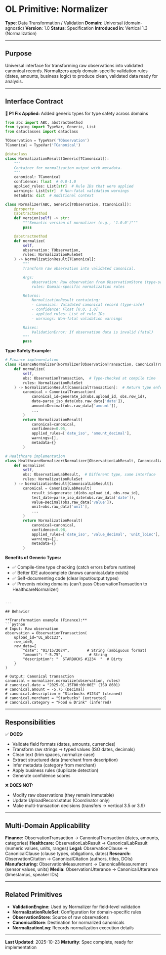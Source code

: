 # OL Primitive: Normalizer

**Type**: Data Transformation / Validation
**Domain**: Universal (domain-agnostic)
**Version**: 1.0
**Status**: Specification
**Introduced in**: Vertical 1.3 (Normalization)

---

## Purpose

Universal interface for transforming raw observations into validated canonical records. Normalizers apply domain-specific validation rules (dates, amounts, business logic) to produce clean, validated data ready for analysis.

---

## Interface Contract

**🔧 P1 Fix Applied:** Added generic types for type safety across domains

```python
from abc import ABC, abstractmethod
from typing import TypeVar, Generic, List
from dataclasses import dataclass

TObservation = TypeVar('TObservation')
TCanonical = TypeVar('TCanonical')

@dataclass
class NormalizationResult(Generic[TCanonical]):
    """
    Container for normalization output with metadata.
    """
    canonical: TCanonical
    confidence: float  # 0.0-1.0
    applied_rules: List[str]  # Rule IDs that were applied
    warnings: List[str]  # Non-fatal validation warnings
    metadata: dict  # Additional context

class Normalizer(ABC, Generic[TObservation, TCanonical]):
    @property
    @abstractmethod
    def version(self) -> str:
        """Semantic version of normalizer (e.g., '1.0.0')"""
        pass

    @abstractmethod
    def normalize(
        self,
        observation: TObservation,
        rules: NormalizationRuleSet
    ) -> NormalizationResult[TCanonical]:
        """
        Transform raw observation into validated canonical.

        Args:
            observation: Raw observation from ObservationStore (type-safe)
            rules: Domain-specific normalization rules

        Returns:
            NormalizationResult containing:
            - canonical: Validated canonical record (type-safe)
            - confidence: Float [0.0, 1.0]
            - applied_rules: List of rule IDs
            - warnings: Non-fatal validation warnings

        Raises:
            ValidationError: If observation data is invalid (fatal)
        """
        pass
```

**Type Safety Example:**

```python
# Finance implementation
class FinanceNormalizer(Normalizer[ObservationTransaction, CanonicalTransaction]):
    def normalize(
        self,
        obs: ObservationTransaction,  # Type-checked at compile time
        rules: NormalizationRuleSet
    ) -> NormalizationResult[CanonicalTransaction]:  # Return type enforced
        canonical = CanonicalTransaction(
            canonical_id=generate_id(obs.upload_id, obs.row_id),
            date=parse_iso_date(obs.raw_data['date']),
            amount=Decimal(obs.raw_data['amount']),
            ...
        )
        return NormalizationResult(
            canonical=canonical,
            confidence=0.95,
            applied_rules=['date_iso', 'amount_decimal'],
            warnings=[],
            metadata={}
        )

# Healthcare implementation
class HealthcareNormalizer(Normalizer[ObservationLabResult, CanonicalLabResult]):
    def normalize(
        self,
        obs: ObservationLabResult,  # Different type, same interface
        rules: NormalizationRuleSet
    ) -> NormalizationResult[CanonicalLabResult]:
        canonical = CanonicalLabResult(
            result_id=generate_id(obs.upload_id, obs.row_id),
            test_date=parse_iso_date(obs.raw_data['date']),
            value=Decimal(obs.raw_data['value']),
            unit=obs.raw_data['unit'],
            ...
        )
        return NormalizationResult(
            canonical=canonical,
            confidence=0.98,
            applied_rules=['date_iso', 'value_decimal', 'unit_loinc'],
            warnings=[],
            metadata={}
        )
```

**Benefits of Generic Types:**
- ✅ Compile-time type checking (catch errors before runtime)
- ✅ Better IDE autocomplete (knows canonical.date exists)
- ✅ Self-documenting code (clear input/output types)
- ✅ Prevents mixing domains (can't pass ObservationTransaction to HealthcareNormalizer)
```

---

## Behavior

**Transformation example (Finance):**
```python
# Input: Raw observation
observation = ObservationTransaction(
    upload_id="UL_abc123",
    row_id=0,
    raw_data={
        "date": "01/15/2024",        # String (ambiguous format)
        "amount": "-5.75",            # String
        "description": "  STARBUCKS #1234  "  # Dirty
    }
)

# Output: Canonical transaction
canonical = normalizer.normalize(observation, rules)
# canonical.date = "2025-01-15T00:00:00Z" (ISO 8601)
# canonical.amount = -5.75 (Decimal)
# canonical.description = "Starbucks #1234" (cleaned)
# canonical.merchant = "Starbucks" (extracted)
# canonical.category = "Food & Drink" (inferred)
```

---

## Responsibilities

✅ **DOES:**
- Validate field formats (dates, amounts, currencies)
- Transform raw strings → typed values (ISO dates, decimals)
- Clean text (trim spaces, normalize case)
- Extract structured data (merchant from description)
- Infer metadata (category from merchant)
- Apply business rules (duplicate detection)
- Generate confidence scores

❌ **DOES NOT:**
- Modify raw observations (they remain immutable)
- Update UploadRecord.status (Coordinator only)
- Make multi-transaction decisions (transfers → vertical 3.5 or 3.9)

---

## Multi-Domain Applicability

**Finance:** ObservationTransaction → CanonicalTransaction (dates, amounts, categories)
**Healthcare:** ObservationLabResult → CanonicalLabResult (numeric values, units, ranges)
**Legal:** ObservationClause → CanonicalClause (clause types, obligations, dates)
**Research:** ObservationCitation → CanonicalCitation (authors, titles, DOIs)
**Manufacturing:** ObservationMeasurement → CanonicalMeasurement (sensor values, units)
**Media:** ObservationUtterance → CanonicalUtterance (timestamps, speaker IDs)

---

## Related Primitives

- **ValidationEngine**: Used by Normalizer for field-level validation
- **NormalizationRuleSet**: Configuration for domain-specific rules
- **ObservationStore**: Source of raw observations
- **CanonicalStore**: Destination for normalized canonicals
- **NormalizationLog**: Records normalization execution details

---

**Last Updated**: 2025-10-23
**Maturity**: Spec complete, ready for implementation
